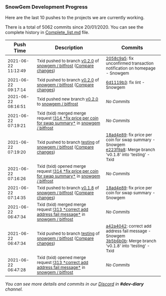 
### SnowGem Development Progress

Here are the last 10 pushes to the projects we are currently working.

There is a total of 5062 commits since 20/01/2020. You can see the complete history in
 [Complete_list.md](Complete_list.md) file.

| Push Time | Description | Commits |
| --- | --- | --- |
| <sub>2021-06-22 11:12:49</sub> | <sub>Txid pushed to branch [v0\.2\.0](https://gitlab.com/snowgem/bitfrost/commits/v0.2.0) of [snowgem / bitfrost](https://gitlab.com/snowgem/bitfrost) ([Compare changes](https://gitlab.com/snowgem/bitfrost/compare/6d1119b3b94de8847db7770065b5feecc8beeaa7...2058c9a53c343af7355e544b87dd31cd0461c469))</sub> | <sub>[2058c9a5](https://gitlab.com/snowgem/bitfrost/-/commit/2058c9a53c343af7355e544b87dd31cd0461c469): fix unconfirmed transaction notification on homepage - Snowgem</sub> |
| <sub>2021-06-22 09:17:14</sub> | <sub>Txid pushed to branch [v0\.2\.0](https://gitlab.com/snowgem/bitfrost/commits/v0.2.0) of [snowgem / bitfrost](https://gitlab.com/snowgem/bitfrost) ([Compare changes](https://gitlab.com/snowgem/bitfrost/compare/31eab25e598f9d08751b375a26f5f16c21c5e24b...6d1119b3b94de8847db7770065b5feecc8beeaa7))</sub> | <sub>[6d1119b3](https://gitlab.com/snowgem/bitfrost/-/commit/6d1119b3b94de8847db7770065b5feecc8beeaa7): fix lint - Snowgem</sub> |
| <sub>2021-06-22 08:16:51</sub> | <sub>Txid pushed new branch [v0\.2\.0](https://gitlab.com/snowgem/bitfrost/commits/v0.2.0) to [snowgem / bitfrost](https://gitlab.com/snowgem/bitfrost)</sub> | <sub>_No Commits_</sub> |
| <sub>2021-06-22 07:19:21</sub> | <sub>Txid (txid) merged merge request [\!314 \*fix price per coin for swap summary\*](https://gitlab.com/snowgem/bitfrost/-/merge_requests/314) in [snowgem / bitfrost](https://gitlab.com/snowgem/bitfrost)</sub> | <sub>_No Commits_</sub> |
| <sub>2021-06-22 07:19:20</sub> | <sub>Txid pushed to branch [testing](https://gitlab.com/snowgem/bitfrost/commits/testing) of [snowgem / bitfrost](https://gitlab.com/snowgem/bitfrost) ([Compare changes](https://gitlab.com/snowgem/bitfrost/compare/3b5b6b0bc7af8349d8a4e566d899dd58ff4cdaba...e223f9a874325dcc387ce9edf147003788c02cd4))</sub> | <sub>[18ad4e89](https://gitlab.com/snowgem/bitfrost/-/commit/18ad4e89af7c28a57cab861fb0a1efe8bddd30ee): fix price per coin for swap summary - Snowgem<br>[e223f9a8](https://gitlab.com/snowgem/bitfrost/-/commit/e223f9a874325dcc387ce9edf147003788c02cd4): Merge branch 'v0.1.8' into 'testing' - Txid</sub> |
| <sub>2021-06-22 07:16:26</sub> | <sub>Txid (txid) opened merge request [\!314 \*fix price per coin for swap summary\*](https://gitlab.com/snowgem/bitfrost/-/merge_requests/314) in [snowgem / bitfrost](https://gitlab.com/snowgem/bitfrost)</sub> | <sub>_No Commits_</sub> |
| <sub>2021-06-22 07:14:35</sub> | <sub>Txid pushed to branch [v0\.1\.8](https://gitlab.com/snowgem/bitfrost/commits/v0.1.8) of [snowgem / bitfrost](https://gitlab.com/snowgem/bitfrost) ([Compare changes](https://gitlab.com/snowgem/bitfrost/compare/a42a4042d7035d908c92459a488d87b68ee63a50...18ad4e89af7c28a57cab861fb0a1efe8bddd30ee))</sub> | <sub>[18ad4e89](https://gitlab.com/snowgem/bitfrost/-/commit/18ad4e89af7c28a57cab861fb0a1efe8bddd30ee): fix price per coin for swap summary - Snowgem</sub> |
| <sub>2021-06-22 06:47:34</sub> | <sub>Txid (txid) merged merge request [\!313 \*correct add address fail message\*](https://gitlab.com/snowgem/bitfrost/-/merge_requests/313) in [snowgem / bitfrost](https://gitlab.com/snowgem/bitfrost)</sub> | <sub>_No Commits_</sub> |
| <sub>2021-06-22 06:47:34</sub> | <sub>Txid pushed to branch [testing](https://gitlab.com/snowgem/bitfrost/commits/testing) of [snowgem / bitfrost](https://gitlab.com/snowgem/bitfrost) ([Compare changes](https://gitlab.com/snowgem/bitfrost/compare/a28056504a518044a24486a2e6ccdcc8fa2ccc90...3b5b6b0bc7af8349d8a4e566d899dd58ff4cdaba))</sub> | <sub>[a42a4042](https://gitlab.com/snowgem/bitfrost/-/commit/a42a4042d7035d908c92459a488d87b68ee63a50): correct add address fail message - Snowgem<br>[3b5b6b0b](https://gitlab.com/snowgem/bitfrost/-/commit/3b5b6b0bc7af8349d8a4e566d899dd58ff4cdaba): Merge branch 'v0.1.8' into 'testing' - Txid</sub> |
| <sub>2021-06-22 06:47:28</sub> | <sub>Txid (txid) opened merge request [\!313 \*correct add address fail message\*](https://gitlab.com/snowgem/bitfrost/-/merge_requests/313) in [snowgem / bitfrost](https://gitlab.com/snowgem/bitfrost)</sub> | <sub>_No Commits_</sub> |

_You can see more details and commits in our [Discord](https://discord.gg/zumGnbg) in **#dev-diary** channel._
